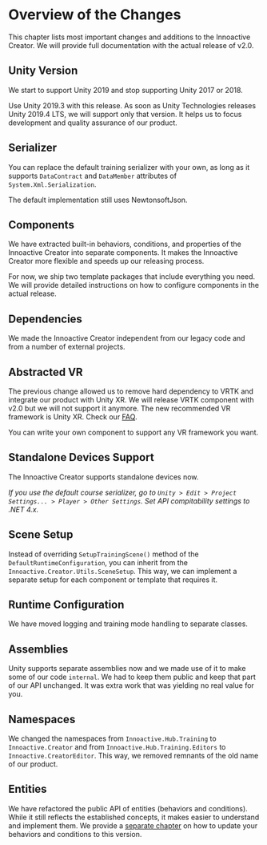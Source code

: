 # Overview of the Changes

This chapter lists most important changes and additions to the Innoactive Creator. We will provide full documentation with the actual release of v2.0.

## Unity Version

We start to support Unity 2019 and stop supporting Unity 2017 or 2018. 

Use Unity 2019.3 with this release. As soon as Unity Technologies releases Unity 2019.4 LTS, we will support only that version. It helps us to focus development and quality assurance of our product.

## Serializer

You can replace the default training serializer with your own, as long as it supports `DataContract` and `DataMember` attributes of `System.Xml.Serialization`.

The default implementation still uses NewtonsoftJson.

## Components

We have extracted built-in behaviors, conditions, and properties of the Innoactive Creator into separate components. It makes the Innoactive Creator more flexible and speeds up our releasing process. 

For now, we ship two template packages that include everything you need. We will provide detailed instructions on how to configure components in the actual release.

## Dependencies

We made the Innoactive Creator independent from our legacy code and from a number of external projects.

## Abstracted VR

The previous change allowed us to remove hard dependency to VRTK and integrate our product with Unity XR. We will release VRTK component with v2.0 but we will not support it anymore. The new recommended VR framework is Unity XR. Check our [FAQ](03-unity-xr-faq.md).

You can write your own component to support any VR framework you want.

## Standalone Devices Support

The Innoactive Creator supports standalone devices now. 

*If you use the default course serializer, go to `Unity > Edit > Project Settings... > Player > Other Settings`. Set API compitability settings to .NET 4.x.*

## Scene Setup

Instead of overriding `SetupTrainingScene()` method of the `DefaultRuntimeConfiguration`, you can inherit from the `Innoactive.Creator.Utils.SceneSetup`. This way, we can implement a separate setup for each component or template that requires it.

## Runtime Configuration

We have moved logging and training mode handling to separate classes.

## Assemblies

Unity supports separate assemblies now and we made use of it to make some of our code `internal`. We had to keep them public and keep that part of our API unchanged. It was extra work that was yielding no real value for you.

## Namespaces

We changed the namespaces from `Innoactive.Hub.Training` to `Innoactive.Creator` and from `Innoactive.Hub.Training.Editors` to `Innoactive.CreatorEditor`. This way, we removed remnants of the old name of our product.

## Entities

We have refactored the public API of entities (behaviors and conditions). While it still reflects the established concepts, it makes easier to understand and implement them. We provide a [separate chapter](02-update-behaviors-and-conditions.md) on how to update your behaviors and conditions to this version.
